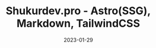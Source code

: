 ---
title: "Shukurdev.pro - Astro(SSG), Markdown, TailwindCSS"
url: "https://github.com/Cannibalhulk/shukurdev.pro"
date: 2023-01-29
---